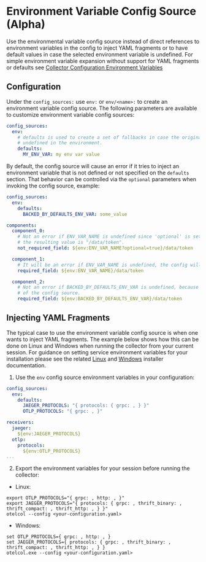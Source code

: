 # Environment Variable Config Source (Alpha)

Use the environmental variable config source instead of direct references to
environment variables in the config to inject YAML fragments or to have default
values in case the selected environment variable is undefined. For simple environment
variable expansion without support for YAML fragments or defaults see
[Collector Configuration Environment Variables](https://opentelemetry.io/docs/collector/configuration/#configuration-environment-variables) 

## Configuration

Under the `config_sources:` use `env:` or `env/<name>:` to create an
environment variable config source. The following parameters are available to
customize environment variable config sources:

```yaml
config_sources:
  env:
    # defaults is used to create a set of fallbacks in case the original env var is
    # undefined in the environment.
    defaults:
      MY_ENV_VAR: my env var value
```

By default, the config source will cause an error if it tries to inject an environment variable
that is not defined or not specified on the `defaults` section. That behavior can be controlled
via the `optional` parameters when invoking the config source, example:

```yaml
config_sources:
  env:
    defaults:
      BACKED_BY_DEFAULTS_ENV_VAR: some_value

components:
  component_0:
    # Not an error if ENV_VAR_NAME is undefined since 'optional' is set to true,
    # the resulting value is "/data/token".
    not_required_field: ${env:ENV_VAR_NAME?optional=true}/data/token 

  component_1:
    # It will be an error if ENV_VAR_NAME is undefined, the config will fail to load.
    required_field: ${env:ENV_VAR_NAME}/data/token 

  component_2:
    # Not an error if BACKED_BY_DEFAULTS_ENV_VAR is undefined, because the 'defaults'
    # of the config source.
    required_field: ${env:BACKED_BY_DEFAULTS_ENV_VAR}/data/token 
```

## Injecting YAML Fragments

The typical case to use the environment variable config source is when one wants
to inject YAML fragments. The example below shows how this can be done on Linux and
Windows when running the collector from your current session. For guidance on setting
service environment variables for your installation please see the related
[Linux](../../../docs/getting-started/linux-manual.md#collector-debianrpm-post-install-configuration)
and [Windows](../../../docs/getting-started/windows-installer.md#collector-configuration) installer documentation.

1. Use the `env` config source environment variables in your configuration:
```yaml
config_sources:
  env:
    defaults:
      JAEGER_PROTOCOLS: "{ protocols: { grpc: , } }"
      OTLP_PROTOCOLS: "{ grpc: , }"

receivers:
  jaeger:
    ${env:JAEGER_PROTOCOLS}
  otlp:
    protocols:
      ${env:OTLP_PROTOCOLS}
...
```

2. Export the environment variables for your session before running the collector:
- Linux:
```terminal
export OTLP_PROTOCOLS="{ grpc: , http: , }"
export JAEGER_PROTOCOLS="{ protocols: { grpc: , thrift_binary: , thrift_compact: , thrift_http: , } }"
otelcol --config <your-configuration.yaml>
```

- Windows:
```terminal
set OTLP_PROTOCOLS={ grpc: , http: , }
set JAEGER_PROTOCOLS={ protocols: { grpc: , thrift_binary: , thrift_compact: , thrift_http: , } }
otelcol.exe --config <your-configuration.yaml>
```
